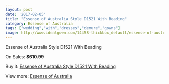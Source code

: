 ```yaml
---
layout: post
date: '2017-02-05'
title: "Essense of Australia Style D1521 With Beading"
category: Essense of Australia
tags: ["wedding","with","dresses","demure","gowns"]
image: http://www.idealgown.com/14458-thickbox_default/essense-of-australia-style-d1521-with-beading.jpg
---
```

Essense of Australia Style D1521 With Beading

On Sales: **$610.99**
<a href="https://www.idealgown.com/en/essense-of-australia/5800-essense-of-australia-style-d1521-with-beading.html"><amp-img layout="responsive" width="600" height="600" src="//www.idealgown.com/14458-thickbox_default/essense-of-australia-style-d1521-with-beading.jpg" alt="Essense of Australia Style D1521 With Beading 0" /></a>
<a href="https://www.idealgown.com/en/essense-of-australia/5800-essense-of-australia-style-d1521-with-beading.html"><amp-img layout="responsive" width="600" height="600" src="//www.idealgown.com/14460-thickbox_default/essense-of-australia-style-d1521-with-beading.jpg" alt="Essense of Australia Style D1521 With Beading 1" /></a>
<a href="https://www.idealgown.com/en/essense-of-australia/5800-essense-of-australia-style-d1521-with-beading.html"><amp-img layout="responsive" width="600" height="600" src="//www.idealgown.com/14459-thickbox_default/essense-of-australia-style-d1521-with-beading.jpg" alt="Essense of Australia Style D1521 With Beading 2" /></a>

Buy it: [Essense of Australia Style D1521 With Beading](https://www.idealgown.com/en/essense-of-australia/5800-essense-of-australia-style-d1521-with-beading.html "Essense of Australia Style D1521 With Beading")

View more: [Essense of Australia](https://www.idealgown.com/en/86-essense-of-australia "Essense of Australia")